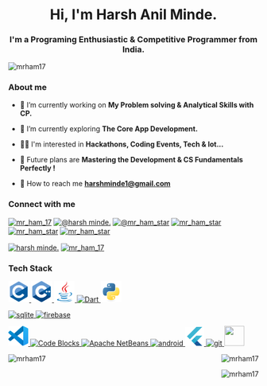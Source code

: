 <h1 align="center">Hi,  I'm Harsh Anil Minde.</h1>
<h3 align="center">I'm a Programing Enthusiastic & Competitive Programmer from India.</h3>

<p align="left"> <img src="https://komarev.com/ghpvc/?username=mrham17&label=Profile%20views&color=0e75b6&style=flat" alt="mrham17" /> </p>

<h3 align="left">About me</h3>

- 🌱 I’m currently working on **My Problem solving & Analytical Skills with CP.**

- 🔭 I’m currently exploring **The Core App Development.**

- 👨‍💻 I'm interested in **Hackathons, Coding Events, Tech & lot...**

- 📝 Future plans are **Mastering the Development & CS Fundamentals Perfectly !**

-  🚀 How to reach me **harshminde1@gmail.com**

<a> </a>

<h3 align="left">Connect with me</h3>
<p align="left">
<a href="https://auth.geeksforgeeks.org/user/mr_ham_17" target="blank">
<img align="center" src="https://raw.githubusercontent.com/rahuldkjain/github-profile-readme-generator/master/src/images/icons/Social/geeks-for-geeks.svg" alt="mr_ham_17" height="44" width="44" /></a>

<a href="https://www.hackerearth.com/@harsh minde." target="blank">
<img align="center" src="https://raw.githubusercontent.com/rahuldkjain/github-profile-readme-generator/master/src/images/icons/Social/hackerearth.svg" alt="@harsh minde." height="34" width="44" /></a>

<a href="https://www.hackerrank.com/@mr_ham_star" target="blank">
<img align="center" src="https://raw.githubusercontent.com/rahuldkjain/github-profile-readme-generator/master/src/images/icons/Social/hackerrank.svg" alt="@mr_ham_star" height="34" width="44" /></a>

<a href="https://www.leetcode.com/mr_ham_star" target="blank">
<img align="center" src="https://raw.githubusercontent.com/rahuldkjain/github-profile-readme-generator/master/src/images/icons/Social/leet-code.svg" alt="mr_ham_star" height="44" width="44" /></a>

<a href="https://www.codechef.com/users/mr_ham_star" target="blank">
<img align="center" src="https://cdn.jsdelivr.net/npm/simple-icons@3.1.0/icons/codechef.svg" alt="mr_ham_star" height="44" width="44" /></a>

<a href="https://codeforces.com/profile/mr_ham_star" target="blank">
<img align="center" src="https://raw.githubusercontent.com/rahuldkjain/github-profile-readme-generator/master/src/images/icons/Social/codeforces.svg" alt="mr_ham_star" height="44" width="44" /></a>

<a> </a>

<a href="https://linkedin.com/in/harsh minde." target="blank">
<img align="center" src="https://raw.githubusercontent.com/rahuldkjain/github-profile-readme-generator/master/src/images/icons/Social/linked-in-alt.svg" alt="harsh minde." height="36" width="36" /></a>

<a href="https://instagram.com/mr_ham_17" target="blank">
<img align="center" src="https://raw.githubusercontent.com/rahuldkjain/github-profile-readme-generator/master/src/images/icons/Social/instagram.svg" alt="mr_ham_17" height="36" width="36" /></a>

</p>

<a> </a>

<h3 align="left">Tech Stack</h3>
<p align="left"> 
<a href="https://www.cprogramming.com/" target="_blank" rel="noreferrer"> 
<img src="https://raw.githubusercontent.com/devicons/devicon/master/icons/c/c-original.svg" alt="c" width="42" height="42"/> </a> 

<a href="https://www.w3schools.com/cpp/" target="_blank" rel="noreferrer"> 
<img src="https://raw.githubusercontent.com/devicons/devicon/master/icons/cplusplus/cplusplus-original.svg" alt="cplusplus" width="42" height="42"/> </a> 

<a href="https://www.java.com" target="_blank" rel="noreferrer"> 
<img src="https://raw.githubusercontent.com/devicons/devicon/master/icons/java/java-original.svg" alt="java" width="42" height="42"/> </a> 

<a href="https://github.com/dart-lang" target="_blank" rel="noreferrer"> 
<img src="https://avatars.githubusercontent.com/u/1609975?s=200&v=4" alt="Dart" width="37" height="37"/> </a> 

<a href="https://www.python.org" target="_blank" rel="noreferrer"> 
<img src="https://raw.githubusercontent.com/devicons/devicon/master/icons/python/python-original.svg" alt="python" width="42" height="42"/> </a> 



<a target="_blank" rel="noreferrer"> </a>



<a href="https://www.sqlite.org/" target="_blank" rel="noreferrer"> 
<img src="https://www.vectorlogo.zone/logos/sqlite/sqlite-icon.svg" alt="sqlite" width="40" height="40"/> </a> 

<a href="https://firebase.google.com/" target="_blank" rel="noreferrer"> 
<img src="https://www.vectorlogo.zone/logos/firebase/firebase-icon.svg" alt="firebase" width="41" height="41"/> </a> 



<a target="_blank" rel="noreferrer"> </a>



<a href="" target="_blank" rel="noreferrer"> 
<img src="https://github.com/devicons/devicon/blob/master/icons/vscode/vscode-original.svg" alt="VS Code" width="40" height="40">  

<img src="https://images.sftcdn.net/images/t_app-logo-xl,f_auto,dpr_2/p/4fc70006-96d2-11e6-b283-00163ec9f5fa/2446483752/code-blocks-icon%20(34).png" alt="Code Blocks" width="38" height="38">  

<img src="https://netbeans.apache.org/images/touch-icon-iphone-retina.png" alt="Apache NetBeans" width="40" height="40">

<a href="https://en.wikipedia.org/wiki/Android_(operating_system)" target="_blank" rel="noreferrer">
<img src="https://upload.wikimedia.org/wikipedia/commons/thumb/e/e0/Android_robot_%282014-2019%29.svg/800px-Android_robot_%282014-2019%29.svg.png" alt="android" width="41" height="41"/> </a> 

<a href="https://www.flutter.org" target="_blank" rel="noreferrer"> 
<img src="https://raw.githubusercontent.com/devicons/devicon/master/icons/flutter/flutter-original.svg" alt="flutter" width="38" height="38"/> </a> 

<a href="https://git-scm.com/" target="_blank" rel="noreferrer"> 
<img src="https://www.vectorlogo.zone/logos/git-scm/git-scm-icon.svg" alt="git" width="40" height="40"/> </a> 

<a href="https://git-scm.com/" target="_blank" rel="noreferrer"> 
<img src="https://cdn-icons-png.flaticon.com/128/270/270798.png" width="40" height="40">
</p>

<a> </a>

<p><img align="centre" src="https://github-readme-stats.vercel.app/api/top-langs?username=mrham17&show_icons=true&locale=en&layout=compact" alt="mrham17" />
<img align="right" src="https://github-readme-stats.vercel.app/api?username=mrham17&show_icons=true&locale=en" alt="mrham17" />
</p>
<a> </a>
<p>&nbsp; 
<img align="right" src="https://github-readme-streak-stats.herokuapp.com/?user=mrham17&" alt="mrham17" /></p>
